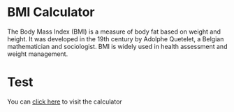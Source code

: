 # BMI Calculator

The Body Mass Index (BMI) is a measure of body fat based on weight and height. It was developed in the 19th century by Adolphe Quetelet, a Belgian mathematician and sociologist. BMI is widely used in health assessment and weight management.


# Test
You can [click here](https://bmi.damanmokha.com/) to visit the calculator
